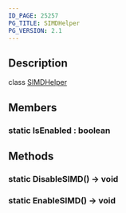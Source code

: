```yaml
---
ID_PAGE: 25257
PG_TITLE: SIMDHelper
PG_VERSION: 2.1
---
```

## Description

class [SIMDHelper](/classes/2.4/SIMDHelper)



## Members

### static IsEnabled : boolean



## Methods

### static DisableSIMD() &rarr; void


### static EnableSIMD() &rarr; void


